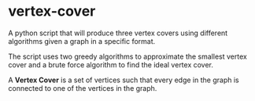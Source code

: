 # vertex-cover
A python script that will produce three vertex covers using different algorithms given a graph in a specific format.

The script uses two greedy algorithms to approximate the smallest vertex cover and a brute force algorithm to find the ideal vertex cover.

A **Vertex Cover** is a set of vertices such that every edge in the graph is connected to one of the vertices in the graph.
